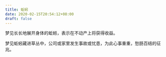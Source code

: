 ```yaml
---
title: 蚯蚓
date: 2020-02-15T20:54:12+08:00
draft: false
---
```


梦见长长地展开身体的蚯蚓，表示在不动产上将获得收益。 

梦见蚯蚓藏进草丛中，公司或家里发生事故或忧患，为此心事重重，愁肠百结的征兆。